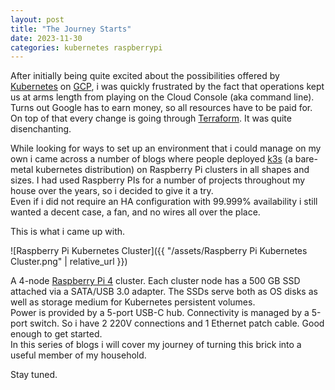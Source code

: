 ```yaml
---
layout: post
title: "The Journey Starts"
date: 2023-11-30
categories: kubernetes raspberrypi
---
```

After initially being quite excited about the possibilities offered by [Kubernetes](https://kubernetes.io/) on [GCP](https://cloud.google.com/),
i was quickly frustrated by the fact that operations kept us at arms length from playing on the Cloud Console (aka command line).<br/>
Turns out Google has to earn money, so all resources have to be paid for. On top of that
every change is going through [Terraform](https://www.terraform.io/). It was quite disenchanting.

While looking for ways to set up an environment that i could manage on my own i came across 
a number of blogs where people deployed [k3s](https://k3s.io/) (a bare-metal kubernetes distribution) on 
Raspberry Pi clusters in all shapes and sizes. I had used Raspberry PIs for a number of projects throughout my house over the years,
so i decided to give it a try.
<br/>
Even if i did not require an HA configuration with 99.999% availability i still wanted a decent case, a fan, and no wires all over the place.

This is what i came up with.

![Raspberry Pi Kubernetes Cluster]({{ "/assets/Raspberry Pi Kubernetes Cluster.png" | relative_url }})

A 4-node [Raspberry Pi 4](https://www.raspberrypi.com/products/raspberry-pi-4-model-b/) cluster.
Each cluster node has a 500 GB SSD attached via a SATA/USB 3.0 adapter. The SSDs serve both as OS disks as well as storage medium for Kubernetes persistent volumes.<br/>
Power is provided by a 5-port USB-C hub. Connectivity is managed by a 5-port switch.
So i have 2 220V connections and 1 Ethernet patch cable. Good enough to get started.
<br/>
In this series of blogs i will cover my journey of turning this brick into a useful member of my household.

Stay tuned.